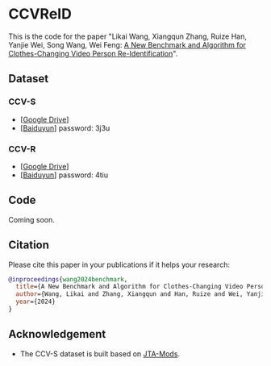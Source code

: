 # CCVReID
This is the code for the paper "Likai Wang, Xiangqun Zhang, Ruize Han, Yanjie Wei, Song Wang, Wei Feng: [A New Benchmark and Algorithm for Clothes-Changing Video Person Re-Identification](https://arxiv.org/abs/2211.11165)".


## Dataset
### CCV-S
- [[Google Drive](https://drive.google.com/file/d/1f2UX8XUElU8y--LYCzYPZ3gyFvU96YMP/view?usp=sharing)]
- [[Baiduyun](https://pan.baidu.com/s/1Z0vxHefoeat2BQWcETy-QA)] password: 3j3u

### CCV-R
- [[Google Drive](https://drive.google.com/file/d/1vyJtATpMmjOlfVExiO0od8k1ozO46_Dv/view?usp=sharing)]
- [[Baiduyun](https://pan.baidu.com/s/1MIUExuQf6AtEuOqJ4NNgUg)] password: 4tiu

## Code
Coming soon.

## Citation
Please cite this paper in your publications if it helps your research:

```BibTeX
@inproceedings{wang2024benchmark,
  title={A New Benchmark and Algorithm for Clothes-Changing Video Person Re-Identification},
  author={Wang, Likai and Zhang, Xiangqun and Han, Ruize and Wei, Yanjie and Wang, Song and Feng, Wei},
  year={2024}
}
```

## Acknowledgement

- The CCV-S dataset is built based on [JTA-Mods](https://github.com/fabbrimatteo/JTA-Mods).
